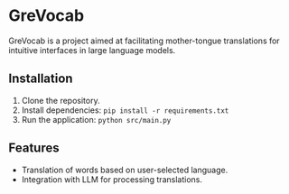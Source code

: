 # GreVocab

GreVocab is a project aimed at facilitating mother-tongue translations for intuitive interfaces in large language models.

## Installation

1. Clone the repository.
2. Install dependencies: `pip install -r requirements.txt`
3. Run the application: `python src/main.py`

## Features

- Translation of words based on user-selected language.
- Integration with LLM for processing translations.